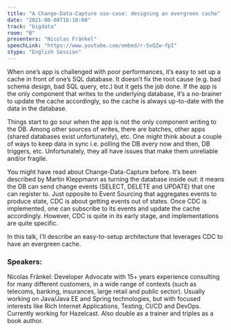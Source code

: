 ```yaml
---
title: "A Change-Data-Capture use-case: designing an evergreen cache"
date: "2021-08-08T16:10:00" 
track: "bigdata"
room: "B"
presenters: "Nicolas Fränkel"
speechLink: "https://www.youtube.com/embed/r-SvQZw-fpI"
stype: "English Session"
---
```

When one’s app is challenged with poor performances, it’s easy to set up a cache in front of one’s SQL database. It doesn’t fix the root cause (e.g. bad schema design, bad SQL query, etc.) but it gets the job done. If the app is the only component that writes to the underlying database, it’s a no-brainer to update the cache accordingly, so the cache is always up-to-date with the data in the database.
 

 Things start to go sour when the app is not the only component writing to the DB. Among other sources of writes, there are batches, other apps (shared databases exist unfortunately), etc. One might think about a couple of ways to keep data in sync i.e. polling the DB every now and then, DB triggers, etc. Unfortunately, they all have issues that make them unreliable and/or fragile.
 

 You might have read about Change-Data-Capture before. It’s been described by Martin Kleppmann as turning the database inside out: it means the DB can send change events (SELECT, DELETE and UPDATE) that one can register to. Just opposite to Event Sourcing that aggregates events to produce state, CDC is about getting events out of states. Once CDC is implemented, one can subscribe to its events and update the cache accordingly. However, CDC is quite in its early stage, and implementations are quite specific.
 

 In this talk, I’ll describe an easy-to-setup architecture that leverages CDC to have an evergreen cache.
 ### Speakers: 
 Nicolas Fränkel: Developer Advocate with 15+ years experience consulting for many different customers, in a wide range of contexts (such as telecoms, banking, insurances, large retail and public sector). Usually working on Java/Java EE and Spring technologies, but with focused interests like Rich Internet Applications, Testing, CI/CD and DevOps. Currently working for Hazelcast. Also double as a trainer and triples as a book author.